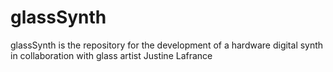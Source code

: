 # glassSynth
glassSynth is the repository for the development of a hardware digital synth in collaboration with glass artist Justine Lafrance
